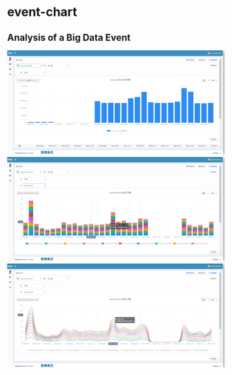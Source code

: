 # event-chart
## Analysis of a Big Data Event 
 ![image](https://github.com/jian22446688/event-chart/raw/master/screen/e_1.png)
 ![image](https://github.com/jian22446688/event-chart/raw/master/screen/e_2.png)
 ![image](https://github.com/jian22446688/event-chart/raw/master/screen/e_3.png)
